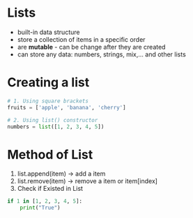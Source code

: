 # Lists
-   built-in data structure
-   store a collection of items in a specific order
-   are **mutable** - can be change after they are created
-   can store any data: numbers, strings, mix,... and other lists
# Creating a list 
```python
# 1. Using square brackets
fruits = ['apple', 'banana', 'cherry']

# 2. Using list() constructor
numbers = list([1, 2, 3, 4, 5])
```
# Method of List

1. list.append(item) -> add a item
2. list.remove(item) -> remove a item or item[index]
3. Check if Existed in List
```python
if 1 in [1, 2, 3, 4, 5]:
    print("True")
```
